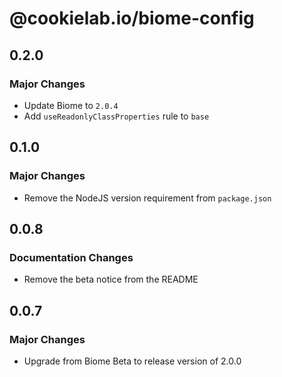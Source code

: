 # @cookielab.io/biome-config

## 0.2.0

### Major Changes

- Update Biome to `2.0.4`
- Add `useReadonlyClassProperties` rule to `base`

## 0.1.0

### Major Changes

- Remove the NodeJS version requirement from `package.json`

## 0.0.8

### Documentation Changes

- Remove the beta notice from the README

## 0.0.7

### Major Changes

- Upgrade from Biome Beta to release version of 2.0.0
